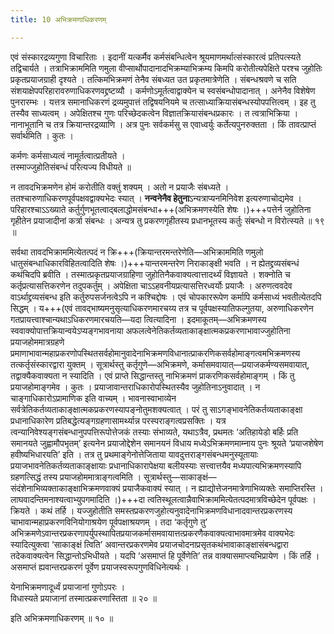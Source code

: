 ```yaml
---
title: 10 अभिक्रमणाधिकरणम्

---
```


एवं संस्कारद्रव्यगुणा विचारिताः । इदानीं यत्कर्मैव कर्मसंबन्धित्वेन श्रूयमाणमर्थात्संस्कारत्वं प्रतिपत्स्यते तद्विचार्यते । तत्राभिक्राममिति णमुला वीप्सार्थोपादानादभिक्रम्याभिक्रम्य किमपि करोतीत्यपेक्षिते परश्च जुहोतिः प्रकृतप्रयाजग्राही दृश्यते । तत्किमभिक्रमणं तेनैव संबध्यत उत प्रकृतमात्रेणेति । संबन्धश्रवणे च सति संशयाक्षेपपरिहारावरुणाधिकरणवद्द्रष्टव्यौ । कर्मणोऽमूर्तत्वाद्वाक्येन च स्वसंबन्धोपादानात् । अनेनैव विशेषेण पुनरारम्भः । यत्तत्र समानाधिकरणं द्रव्यमुपात्तं तद्विषयनियमे च तत्साध्याक्रियासंबन्धस्योपपत्तित्वम् । इह तु तस्यैव साध्यत्वम् । अपेक्षितश्च गुणः परिच्छेदकत्वेन विज्ञातक्रियासंबन्धप्रकारः । त त्वत्राभिक्रिया । नानाभूतानि च तत्र क्रियान्तरद्रव्याणि । अत्र पुनः सर्वकर्मसु स एवाध्वर्युः कर्तेत्यपुनरुक्तता । किं तावत्प्राप्तं सर्वार्थमिति । कुतः ।

कर्मणः कर्मसाध्यत्वं नामूर्तत्वात्प्रतीयते ।  
तस्माज्जुहोतिसंबन्धं परित्यज्य विधीयते ॥  


न तावदभिक्रमणेन होमं करोतीति वक्तुं शक्यम् । अतो न प्रयाजैः संबध्यते । ततश्चारुणाधिकरणपूर्वपक्षवद्वाक्यभेदः स्यात् । **नन्वनेनैव हेतुना**ऽन्यत्राप्यनमिनिवेश इत्यरुणाचोद्यमेव । परिहारश्चाऽऽख्याते कर्तुर्गुणभूतत्वाद्बलाद्धोमसंबन्धा+++(अभिक्रमणस्येति शेषः ।)+++पत्तेर्न जुहोतिना गृहीतेन प्रयाजादीनां कर्त्रा संबन्धः । अन्यत्र तु प्रकरणगृहीतस्य प्रधानभूतस्य कर्तुः संबन्धो न विरोत्स्यते ॥ १९ ॥

सर्वथा तावदभिक्राममित्येतत्पदं न क्रि+++(क्रियान्तरमन्तरेणेति—अभिक्राममिति णमुलो धातुसंबन्धाधिकारविहितत्वादिति शेषः ।)+++यान्तरमन्तरेण निराकाङ्क्षी भवति । न ह्येतद्द्रव्यसंबन्धं कथंचिदपि ब्रवीति । तस्मात्प्रकृतप्रयाजग्राहिणा जुहोतिनैकवाक्यत्वात्तादर्थ्यं विज्ञायते । शक्नोति च कर्तृप्रत्यासत्तिकरणेन तदुपकर्तुम् । अपेक्षिता चाऽऽहवनीयप्रत्यासत्तिरध्वर्योः प्रयाजैः । अरुणत्ववदेव वाऽर्थाद्द्रव्यसंबन्ध इति कर्तुरुपसर्जनत्वेऽपि न कश्चिद्दोषः । एवं चोपकाररूपेण कर्मापि कर्मसाध्यं भवतीत्येतदपि सिद्धम् । य+++(एवं तावद्भाष्यमनुसृत्याधिकरणमारचय्य तत्र च पूर्वपक्षस्यातिफल्गुतया, अरुणाधिकरणेन गतप्रायत्त्वाश्चान्यथाऽधिकरणमारचयति—यदा त्वित्यादिना । इदमाकूतम्—अभिक्रमणस्य स्ववाक्योपात्तक्रियान्वयेऽप्यङ्गभावनाया अफलत्वेनेतिकर्तव्यताकाङ्क्षात्मकप्रकरणाभावाज्जुहोतिना प्रयाजहोममात्रग्रहणे प्रमाणाभावान्महाप्रकरणोपस्थितसर्वहोमानुवादेनाभिक्रमणविधानात्प्राकरणिकसर्वहोमाङ्गत्वमभिक्रमणस्य तत्कर्तृसंस्कारद्वारा युक्तम् । सूत्रार्थस्तु कर्तृगुणे—अभिक्रमणे, कर्मासमवायात्—प्रयाजकर्मण्यसमवायात्, तद्वाक्यैकवाक्यता न स्यादिति । एवं प्राप्ते सिद्धान्तस्तु नाभिक्रमणं प्राकरणिकसर्वहोमाङ्गम् । किं तु प्रयाजहोमाङ्गमेव । कुतः । प्रयाजावान्तराधिकारोपस्थितस्यैव जुहोतिनाऽनुवादात् । न चाङ्गाधिकारोऽप्रामाणिक इति वाच्यम् । भावनास्वाभाव्येन सर्वत्रेतिकर्तव्यताकाङ्क्षात्मकप्रकरणस्यापङ्नोतुमशक्यत्वात् । परं तु साऽगङ्भावनेतिकर्तव्यताकाङ्क्षा प्रधानाधिकारेण प्रतिबद्धेत्यङ्गग्रहणासामर्थ्यान्न परस्पराङ्गत्वप्रसक्तिः । यत्र त्वन्यानिवेश्यङ्गसंबन्धानुपपत्तिरूपोत्तेजकं तस्याः संभाव्यते, यथाऽत्रैव, प्रथमतः ‘अतिहायेडो बर्हिः प्रति समानयते जुह्वामौपभृतम्’ इत्यनेन प्रयाजोद्देशेन समानयनं विधाय मध्येऽभिक्रमणमाम्नाय पुनः श्रूयते ‘प्रयाजशेषेण हवीष्यभिधारयति’ इति । तत्र तु प्रथमाङ्गेनोत्तेजिताया यावदुत्तराङ्गसंबन्धमनुस्यूतायाः प्रयाजभावनेतिकर्तव्यताकाङ्क्षायाः प्रधानाधिकारापेक्षया बलीयस्याः सत्त्वात्तयैव मध्यपात्यभिक्रमणस्यापि ग्रहणत्सिद्धं तस्य प्रयाजहोममात्राङ्गत्वमिति । सूत्रार्थस्तु—साकाङ्क्षं—संदंशेनाभिव्यक्ताकाङ्क्षाभिक्रमणवाक्यं प्रयाजैकवाक्यं स्यात् । न ह्याद्योत्तेजनमात्रेणाभिव्यक्तेः समाप्तिरस्ति । लाघवादन्तिमनाश्यत्वाभ्युपगमादिति ।)+++दा त्वतिस्थूलत्वान्नैवाभिक्राममित्येतत्पदमात्रविच्छेदेन पूर्वपक्षः । क्रियते । कथं तर्हि । यज्जुहोतीति समस्तप्रकरणजुहोत्यनुवादेनाभिक्रमणविधानादवान्तरप्रकरणस्य चाभावान्महाप्रकरणविनियोगाश्रयेण पूर्वपक्षाश्रयणम् । तदा ‘कर्तृगुणे तु’ अभिक्रमणेऽवान्तरप्रकरणापर्युपस्थापितप्रयाजकर्मासमवायात्तत्प्रकरणैकवाक्यत्वाभावमात्रमेव वाक्यभेदः स्यादित्युक्त्वा ‘साकाङ्क्षं त्विति’ अवान्तरप्रकरणमेव प्रयाजचोदनाप्रसृतकथंभावाकाङ्क्षासंबन्धद्वारा तदेकवाक्यत्वेन सिद्धान्तोऽभिधीयते । यदपि ‘असमाप्तं हि पूर्वेणेति’ तन्न वाक्यासमाप्त्यभिप्रायेण । किं तर्हि । असमाप्तं ह्यवान्तरप्रकरणं पूर्वेण प्रयाजस्वरूपगुणविधिनेत्यर्थः ।

येनाभिक्रमणादूर्ध्वं प्रयाजानां गुणोऽपरः ।  
विधास्यते प्रयाजानां तस्मात्प्रकरणास्तिता ॥ २० ॥  


इति अभिक्रमणाधिकरणम् ॥ १० ॥
